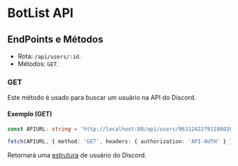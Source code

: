 # BotList API

## EndPoints e Métodos

- Rota: `/api/users/:id`.
- Métodos: `GET`.

### GET

Este método é usado para buscar um usuário na API do Discord.

#### Exemplo (GET)

```ts
const APIURL: string = 'http://localhost:80/api/users/963124227911860264';

fetch(APIURL, { method: 'GET', headers: { authorization: 'API-AUTH' } });
```

Retornará uma [estrutura](https://discord.com/developers/docs/resources/user#user-object) de usuário do Discord.
